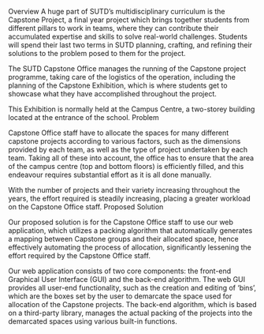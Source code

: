 Overview 
 A huge part of SUTD’s multidisciplinary curriculum is the Capstone Project, a final year project which brings together students from different pillars to work in teams, where they can contribute their accumulated expertise and skills to solve real-world challenges. Students will spend their last two terms in SUTD planning, crafting, and refining their solutions to the problem posed to them for the project.  
 
The SUTD Capstone Office manages the running of the Capstone project programme, taking care of the logistics of the operation, including the planning of the Capstone Exhibition, which is where students get to showcase what they have accomplished throughout the project.  
 
This Exhibition is normally held at the Campus Centre, a two-storey building located at the entrance of the school. 
 Problem 
 
Capstone Office staff have to allocate the spaces for many different capstone projects according to various factors, such as the dimensions provided by each team, as well as the type of project undertaken by each team. Taking all of these into account, the office has to ensure that the area of the campus centre (top and bottom floors) is efficiently filled, and this endeavour requires substantial effort as it is all done manually.  
 
With the number of projects and their variety increasing throughout the years, the effort required is steadily increasing, placing a greater workload on the Capstone Office staff. 
 Proposed Solution 
 
Our proposed solution is for the Capstone Office staff to use our web application, which utilizes a packing algorithm that automatically generates a mapping between Capstone groups and their allocated space, hence effectively automating the process of allocation, significantly lessening the effort required by the Capstone Office staff. 
 
Our web application consists of two core components: the front-end Graphical User Interface (GUI) and the back-end algorithm. The web GUI provides all user-end functionality, such as the creation and editing of ‘bins’, which are the boxes set by the user to demarcate the space used for allocation of the Capstone projects. The back-end algorithm, which is based on a third-party library, manages the actual packing of the projects into the demarcated spaces using various built-in functions. 
 
 


